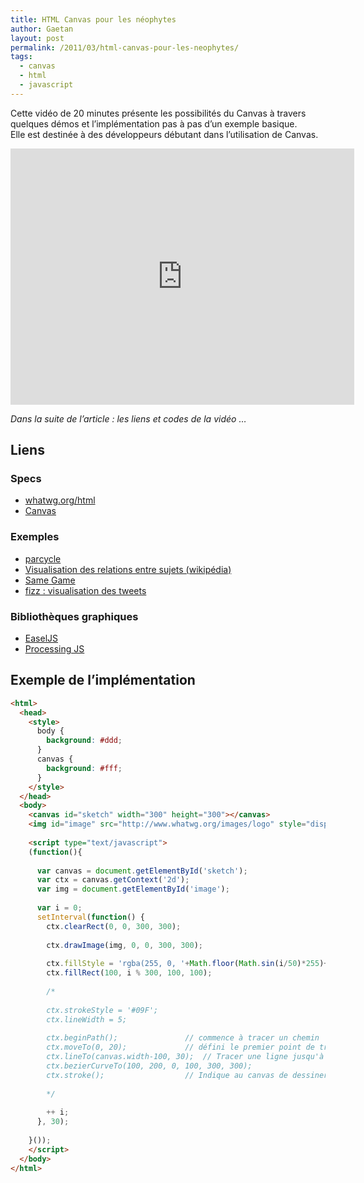 ```yaml
---
title: HTML Canvas pour les néophytes
author: Gaetan
layout: post
permalink: /2011/03/html-canvas-pour-les-neophytes/
tags:
  - canvas
  - html
  - javascript
---
```


 [1]: http://whatwg.org/html
 [2]: http://www.whatwg.org/specs/web-apps/current-work/multipage/the-canvas-element.html
 [3]: http://www.mrspeaker.net/dev/parcycle/
 [4]: http://en.inforapid.org/
 [5]: http://greweb.fr/demo/same/
 [6]: http://fizz.bloom.io/ 
 [7]: http://easeljs.com/
 [8]: http://processingjs.org/ 

Cette vidéo de 20 minutes présente les possibilités du Canvas à travers quelques démos et l’implémentation pas à pas d’un exemple basique.  
Elle est destinée à des développeurs débutant dans l’utilisation de Canvas.

<iframe src="http://player.vimeo.com/video/20957255?portrait=0" width="550" height="410" frameborder="0" webkitAllowFullScreen mozallowfullscreen allowFullScreen></iframe>

*Dans la suite de l’article : les liens et codes de la vidéo …*

<!-- more -->

## Liens

### Specs

*   [whatwg.org/html][1]
*   [Canvas][2]

### Exemples

*   [parcycle][3]
*   [Visualisation des relations entre sujets (wikipédia)][4]
*   [Same Game][5]
*   [fizz : visualisation des tweets][6]

### Bibliothèques graphiques

*   [EaselJS][7]
*   [Processing JS][8]


## Exemple de l’implémentation

```html
<html>
  <head>
    <style>
      body {
        background: #ddd;
      }
      canvas {
        background: #fff;
      }
    </style>
  </head>
  <body>
    <canvas id="sketch" width="300" height="300"></canvas>
    <img id="image" src="http://www.whatwg.org/images/logo" style="display: none;" />
    
    <script type="text/javascript">
    (function(){
      
      var canvas = document.getElementById('sketch');
      var ctx = canvas.getContext('2d');
      var img = document.getElementById('image');
      
      var i = 0;
      setInterval(function() {
        ctx.clearRect(0, 0, 300, 300);
        
        ctx.drawImage(img, 0, 0, 300, 300);
        
        ctx.fillStyle = 'rgba(255, 0, '+Math.floor(Math.sin(i/50)*255)+', 0.8)';
        ctx.fillRect(100, i % 300, 100, 100);
        
        /*
        
        ctx.strokeStyle = '#09F';
        ctx.lineWidth = 5;
        
        ctx.beginPath();               // commence à tracer un chemin
        ctx.moveTo(0, 20);             // défini le premier point de tracage à la position (0, 20)
        ctx.lineTo(canvas.width-100, 30);  // Tracer une ligne jusqu'à la position (canvas.width, 30). canvas.width désigne la largeur du canvas (500 dans notre exemple).
        ctx.bezierCurveTo(100, 200, 0, 100, 300, 300);
        ctx.stroke();                  // Indique au canvas de dessiner le chemin tracé depuis le beginPath
        
        */
        
        ++ i;
      }, 30);
      
    }());
    </script>
  </body>
</html>
```
